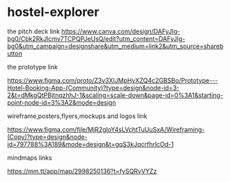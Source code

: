 # hostel-explorer
the pitch deck link
https://www.canva.com/design/DAFyJIg-bg0/Cbk2RkJlcmv7TCPQPJeUsQ/edit?utm_content=DAFyJIg-bg0&utm_campaign=designshare&utm_medium=link2&utm_source=sharebutton

the prototype link

https://www.figma.com/proto/Z3v3XIJMpHyXZQ4c2GBSBo/Prototype---Hotel-Booking-App-(Community)?type=design&node-id=3-2&t=dMkgQtPBjtnqzhhJ-1&scaling=scale-down&page-id=0%3A1&starting-point-node-id=3%3A2&mode=design

wireframe,posters,flyers,mockups and logos link

https://www.figma.com/file/MjR2gIoY4sLVchtTuUuSxA/Wireframing-(Copy)?type=design&node-id=797788%3A189&mode=design&t=gqS3kJqcrfhrlcOd-1

mindmaps links

https://mm.tt/app/map/2998250136?t=fySQRvVYZz
